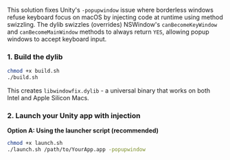 This solution fixes Unity's `-popupwindow` issue where borderless windows refuse keyboard focus on macOS by injecting code at runtime using method swizzling.
The dylib swizzles (overrides) NSWindow's `canBecomeKeyWindow` and `canBecomeMainWindow` methods to always return `YES`, allowing popup windows to accept keyboard input.

### 1. Build the dylib

```bash
chmod +x build.sh
./build.sh
```

This creates `libwindowfix.dylib` - a universal binary that works on both Intel and Apple Silicon Macs.

### 2. Launch your Unity app with injection

**Option A: Using the launcher script (recommended)**

```bash
chmod +x launch.sh
./launch.sh /path/to/YourApp.app -popupwindow
```
